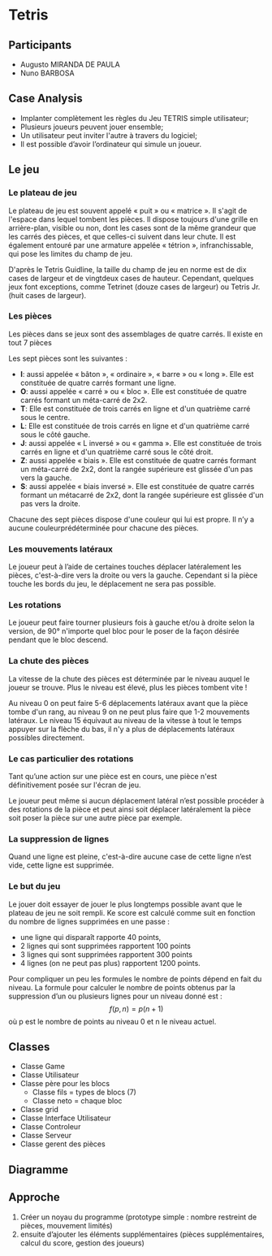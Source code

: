 # Tetris

## Participants

* Augusto MIRANDA DE PAULA
* Nuno BARBOSA

## Case Analysis

* Implanter complètement les règles du Jeu TETRIS simple utilisateur;
* Plusieurs joueurs peuvent jouer ensemble;
* Un utilisateur peut inviter l'autre à travers du logiciel;
* Il est possible d’avoir l’ordinateur qui simule un joueur.

## Le jeu

### Le plateau de jeu

Le plateau de jeu est souvent appelé « puit » ou « matrice ». Il s'agit de l'espace dans lequel tombent les pièces. Il dispose toujours d'une grille en arrière-plan, visible ou non, dont les cases sont de la même grandeur que les carrés des pièces, et que celles-ci suivent dans leur chute. Il est également entouré par une armature appelée « tétrion », infranchissable, qui pose les limites du champ de jeu.

D'après le Tetris Guidline, la taille du champ de jeu en norme est de dix cases de largeur et de vingtdeux cases de hauteur. Cependant, quelques jeux font exceptions, comme Tetrinet (douze cases de largeur) ou Tetris Jr. (huit cases de largeur).

### Les pièces

Les pièces dans se jeux sont des assemblages de quatre carrés. Il existe en tout 7 pièces

Les sept pièces sont les suivantes :
* **I**: aussi appelée « bâton », « ordinaire », « barre » ou « long ». Elle est constituée de quatre carrés formant une ligne.
* **O**: aussi appelée « carré » ou « bloc ». Elle est constituée de quatre carrés formant un méta-carré de 2x2.
* **T**: Elle est constituée de trois carrés en ligne et d'un quatrième carré sous le centre.
* **L**: Elle est constituée de trois carrés en ligne et d'un quatrième carré sous le côté gauche.
* **J**: aussi appelée « L inversé » ou « gamma ». Elle est constituée de trois carrés en ligne et d'un quatrième carré sous le côté droit.
* **Z**: aussi appelée « biais ». Elle est constituée de quatre carrés formant un méta-carré de 2x2, dont la rangée supérieure est glissée d'un pas vers la gauche.
* **S**: aussi appelée « biais inversé ». Elle est constituée de quatre carrés formant un métacarré de 2x2, dont la rangée supérieure est glissée d'un pas vers la droite.

Chacune des sept pièces dispose d'une couleur qui lui est propre. Il n’y a aucune couleurprédéterminée pour chacune des pièces.

### Les mouvements latéraux
Le joueur peut à l’aide de certaines touches déplacer latéralement les pièces, c'est-à-dire vers la droite ou vers la gauche. Cependant si la pièce touche les bords du jeu, le déplacement ne sera pas possible.

### Les rotations

Le joueur peut faire tourner plusieurs fois à gauche et/ou à droite selon la version, de 90° n'importe
quel bloc pour le poser de la façon désirée pendant que le bloc descend.

### La chute des pièces

La vitesse de la chute des pièces est déterminée par le niveau auquel le joueur se trouve. Plus le niveau est élevé, plus les pièces tombent vite ! 

Au niveau 0 on peut faire 5-6 déplacements latéraux avant que la pièce tombe d'un rang, au niveau 9 on ne peut plus faire que 1-2 mouvements latéraux. Le niveau 15 équivaut au niveau de la vitesse à tout le temps appuyer sur la flèche du bas, il n'y a plus de déplacements latéraux possibles directement.

### Le cas particulier des rotations

Tant qu’une action sur une pièce est en cours, une pièce n'est définitivement posée sur l'écran de jeu.

Le joueur peut même si aucun déplacement latéral n’est possible procéder à des rotations de la pièce et peut ainsi soit déplacer latéralement la pièce soit poser la pièce sur une autre pièce par exemple.

### La suppression de lignes
Quand une ligne est pleine, c'est-à-dire aucune case de cette ligne n’est vide, cette ligne est supprimée.

### Le but du jeu

Le jouer doit essayer de jouer le plus longtemps possible avant que le plateau de jeu ne soit rempli. Ke
score est calculé comme suit en fonction du nombre de lignes supprimées en une passe :

* une ligne qui disparaît rapporte 40 points,
* 2 lignes qui sont supprimées rapportent 100 points
* 3 lignes qui sont supprimées rapportent 300 points
* 4 lignes (on ne peut pas plus) rapportent 1200 points.

Pour compliquer un peu les formules le nombre de points dépend en fait du niveau. La formule pour
calculer le nombre de points obtenus par la suppression d’un ou plusieurs lignes pour un niveau donné
est :
$$f(p,n)=p(n+1)$$
où p est le nombre de points au niveau 0 et n le niveau actuel.

## Classes

* Classe Game
* Classe Utilisateur
* Classe père pour les blocs 
    * Classe fils = types de blocs (7)
    * Classe neto = chaque bloc
* Classe grid
* Classe Interface Utilisateur
* Classe Controleur
* Classe Serveur
* Classe gerent des pièces

## Diagramme

## Approche

1. Créer un noyau du programme (prototype simple : nombre restreint de pièces, mouvement limités)
2. ensuite d’ajouter les éléments supplémentaires (pièces supplémentaires, calcul du score, gestion des joueurs)